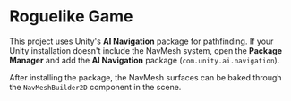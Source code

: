 # Roguelike Game

This project uses Unity's **AI Navigation** package for pathfinding. If your Unity installation doesn't include the NavMesh system, open the **Package Manager** and add the **AI Navigation** package (`com.unity.ai.navigation`).

After installing the package, the NavMesh surfaces can be baked through the `NavMeshBuilder2D` component in the scene.
